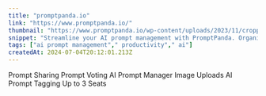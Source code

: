 ```yaml
---
title: "promptpanda.io"
link: "https://www.promptpanda.io/"
thumbnail: "https://www.promptpanda.io/wp-content/uploads/2023/11/cropped-android-chrome-512x512-1-180x180.png"
snippet: "Streamline your AI prompt management with PromptPanda. Organize, tag, and share prompts effortlessly. Try it free today!"
tags: ["ai prompt management"," productivity"," ai"]
createdAt: 2024-07-04T20:12:01.213Z
---
```

Prompt Sharing
Prompt Voting
AI Prompt Manager
Image Uploads
AI Prompt Tagging
Up to 3 Seats
